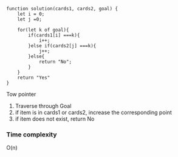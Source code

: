 
```
function solution(cards1, cards2, goal) {
    let i = 0;
    let j =0;
    
    for(let k of goal){
        if(cards1[i] ===k){
            i++;
        }else if(cards2[j] ===k){
            j++;
        }else{
            return "No";
        }
    }
    return "Yes"
}
```

Tow pointer
1. Traverse through Goal 
2. if item is in cards1 or cards2, increase the corresponding point
3. if item does not exist, return No


### Time complexity
O(n)
